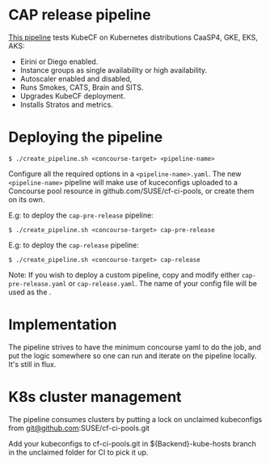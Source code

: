 # CAP release pipeline

[This pipeline](https://concourse.suse.dev/teams/main/pipelines/product-release)
tests KubeCF on Kubernetes distributions CaaSP4, GKE, EKS, AKS:
* Eirini or Diego enabled.
* Instance groups as single availability or high availability.
* Autoscaler enabled and disabled,
* Runs Smokes, CATS, Brain and SITS.
* Upgrades KubeCF deployment.
* Installs Stratos and metrics.

# Deploying the pipeline

    $ ./create_pipeline.sh <concourse-target> <pipeline-name>

Configure all the required options in a `<pipeline-name>.yaml`.
The new `<pipeline-name>` pipeline will make use of kuceconfigs uploaded to a Concourse pool resource in github.com/SUSE/cf-ci-pools, or create them on its own.

E.g: to deploy the `cap-pre-release` pipeline:

    $ ./create_pipeline.sh <concourse-target> cap-pre-release

E.g: to deploy the `cap-release` pipeline:

    $ ./create_pipeline.sh <concourse-target> cap-release

Note: If you wish to deploy a custom pipeline, copy and modify either `cap-pre-release.yaml` or `cap-release.yaml`. The name of your config file will be used as the <pipeline-name>.

# Implementation

The pipeline strives to have the minimum concourse yaml to do the job, and put
the logic somewhere so one can run and iterate on the pipeline locally.
It's still in flux.

# K8s cluster management

The pipeline consumes clusters by putting a lock on unclaimed kubeconfigs from git@github.com:SUSE/cf-ci-pools.git

Add your kubeconfigs to cf-ci-pools.git in ${Backend}-kube-hosts branch in the unclaimed folder for CI to pick it up.
